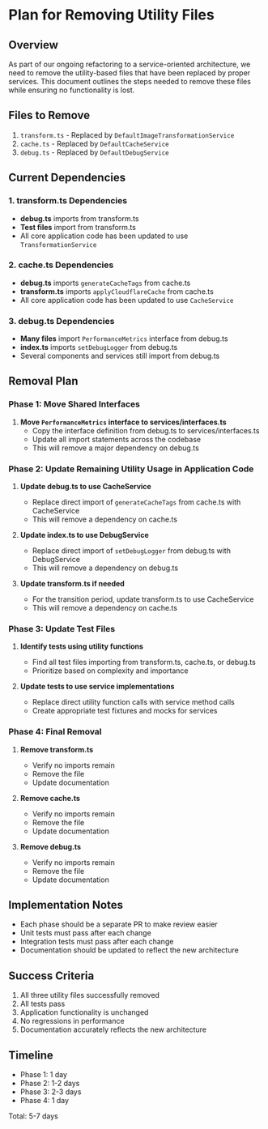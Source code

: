 # Plan for Removing Utility Files

## Overview

As part of our ongoing refactoring to a service-oriented architecture, we need to remove the utility-based files that have been replaced by proper services. This document outlines the steps needed to remove these files while ensuring no functionality is lost.

## Files to Remove

1. `transform.ts` - Replaced by `DefaultImageTransformationService`
2. `cache.ts` - Replaced by `DefaultCacheService`  
3. `debug.ts` - Replaced by `DefaultDebugService`

## Current Dependencies

### 1. transform.ts Dependencies

- **debug.ts** imports from transform.ts
- **Test files** import from transform.ts
- All core application code has been updated to use `TransformationService`

### 2. cache.ts Dependencies

- **debug.ts** imports `generateCacheTags` from cache.ts
- **transform.ts** imports `applyCloudflareCache` from cache.ts
- All core application code has been updated to use `CacheService`

### 3. debug.ts Dependencies

- **Many files** import `PerformanceMetrics` interface from debug.ts
- **index.ts** imports `setDebugLogger` from debug.ts
- Several components and services still import from debug.ts

## Removal Plan

### Phase 1: Move Shared Interfaces

1. **Move `PerformanceMetrics` interface to services/interfaces.ts**
   - Copy the interface definition from debug.ts to services/interfaces.ts
   - Update all import statements across the codebase
   - This will remove a major dependency on debug.ts

### Phase 2: Update Remaining Utility Usage in Application Code

1. **Update debug.ts to use CacheService**
   - Replace direct import of `generateCacheTags` from cache.ts with CacheService
   - This will remove a dependency on cache.ts

2. **Update index.ts to use DebugService**
   - Replace direct import of `setDebugLogger` from debug.ts with DebugService
   - This will remove a dependency on debug.ts

3. **Update transform.ts if needed**
   - For the transition period, update transform.ts to use CacheService
   - This will remove a dependency on cache.ts

### Phase 3: Update Test Files

1. **Identify tests using utility functions**
   - Find all test files importing from transform.ts, cache.ts, or debug.ts
   - Prioritize based on complexity and importance

2. **Update tests to use service implementations**
   - Replace direct utility function calls with service method calls
   - Create appropriate test fixtures and mocks for services

### Phase 4: Final Removal

1. **Remove transform.ts**
   - Verify no imports remain
   - Remove the file
   - Update documentation

2. **Remove cache.ts**
   - Verify no imports remain
   - Remove the file
   - Update documentation

3. **Remove debug.ts**
   - Verify no imports remain
   - Remove the file
   - Update documentation

## Implementation Notes

- Each phase should be a separate PR to make review easier
- Unit tests must pass after each change
- Integration tests must pass after each change
- Documentation should be updated to reflect the new architecture

## Success Criteria

1. All three utility files successfully removed
2. All tests pass
3. Application functionality is unchanged
4. No regressions in performance
5. Documentation accurately reflects the new architecture

## Timeline

- Phase 1: 1 day
- Phase 2: 1-2 days
- Phase 3: 2-3 days
- Phase 4: 1 day

Total: 5-7 days